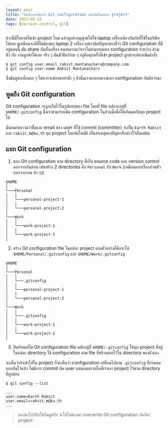 ```yaml
---
layout: post
title: "บันทึกการจัดการ Git configuration แยกกันในแต่ละ project"
date: 2023-01-23
tags: [version-control, git]
---
```


ช่วงนี้มีโอกาสได้เข้า project ใหม่ แล้วลูกค้าอนุญาตให้ใช้ laptop เครื่องเดียวกันกับที่ใช้ในบริษัทได้เลย ดูเหมือนจะดีที่ไม่ต้องพก laptop 2 เครื่อง แต่เราติดปัญหาตรงที่ว่า Git configuration ที่มีอยู่ตอนนี้ มัน share กันทั้งเครื่อง หมายความว่าเราไม่สามารถแยก configuration ระหว่าง ส่วนตัว กับ งานลูกค้าได้เลย จริง ๆ มันมีวิธีแก้ง่าย ๆ อยู่คือทุกครั้งที่เข้า project ลูกค้าจะต้องเพิ่มคำสั่ง

```shell
$ git config user.email raksit.mantanacharu@company.com
$ git config user.name Raksit Mantanacharu
```

ซึ่งมันดูน่าเบื่อมาก ๆ ไม่ควรจะต้องมาทำซ้ำ ๆ ดังนั้นเรามาออกแรงแยก configuration กันดีกว่านะ

## พูดถึง Git configuration
Git configuration จะถูกเก็บไว้ในรูปแบบของ file โดยที่ file หลักจะอยู่ที่ `$HOME/.gitconfig` ซึ่งเราสามารถเพิ่ม configuration ในส่วนนี้เพื่อให้เกิดผลกับทุก project ได้

<script src="https://gist.github.com/raksit31667/d33f9e01fd0f9af23bbb65669bad7ab3.js"></script>

นั่นหมายความว่าชื่อและ email ของ user ที่ใช้ commit (committer) จะเป็น `Earth Raksit` และ `raksit.m@ku.th` ทุก project โดยอัตโนมัติ เป็นสาเหตุของปัญหาที่กล่าวไว้ตั้งแต่ต้น  

## แยก Git configuration
1. แยก Git configuration ตาม directory ที่เก็บ source code และ version control ออกจากกันก่อน เช่นสร้าง 2 directories คือ `Personal` กับ `Work` (เหมือนแยกเรื่องส่วนตัวออกจากงาน ฮ่า ๆๆ)

```
$HOME
│   
└───Personal
│   │
│   └───personal-project-1
│   │
│   └───personal-project-2
│   
└───Work
│   │
│   └───work-project-1
│   │
│   └───work-project-2
│     
```

2. สร้าง Git configuration file ในแต่ละ project ตามตัวอย่างก็คือจะได้ `$HOME/Personal/.gitconfig` และ `$HOME/Work/.gitconfig`

<script src="https://gist.github.com/raksit31667/d9db66526916ff18fb82442f90902ea7.js"></script>

<script src="https://gist.github.com/raksit31667/13117541823ab65cdedfe9708e30b4ee.js"></script>

```
$HOME
│   
└───Personal
│   │
│   └───.gitconfig
│   │
│   └───personal-project-1
│   │
│   └───personal-project-2
│   
└───Work
│   │
│   └───.gitconfig
│   │
│   └───work-project-1
│   │
│   └───work-project-2
│     
```

3. ปิดท้ายแก้ไข Git configuration file หลักอยู่ที่ `$HOME/.gitconfig` ให้ทุก project ที่อยู่ในแต่ละ directory ใช้ configuration ตาม file ที่สร้างแยกไว้ใน directory ของตัวเอง

<script src="https://gist.github.com/raksit31667/8890c2bda4ef8ac758b5a3dd74cb3ef9.js"></script>

จะเห็นว่าถ้าเข้าไปใน project ก็จะเห็นว่า configuration เปลี่ยนไปตาม `.gitconfig` ที่กำหนดแยกกันไว้แล้ว ไม่มีการ commit ผิด user แน่นอนตราบใดที่เราเอา project ไว้ตาม directory ที่ถูกต้อง

```
$ git config --list

...
user.name=Earth Raksit
user.email=raksit.m@ku.th
...

```

> ลองนำไปปรับใช้กันดูครับ จะได้ไม่ต้องมา overwrite Git configuration กันทีละ project